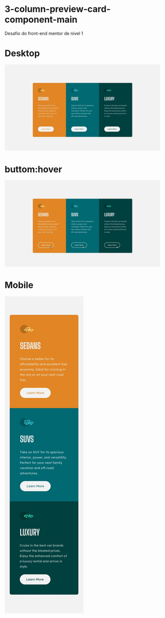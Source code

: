 # 3-column-preview-card-component-main
Desafio do front-end mentor de nível 1

# Desktop
![Desktop](prints/desktop-design.jpg)

# buttom:hover
![Desktop:hover](prints/active-states.jpg)

# Mobile
![Mobile](prints/mobile-design.jpg)
